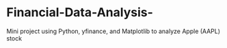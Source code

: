 # Financial-Data-Analysis-
Mini project using Python, yfinance, and Matplotlib to analyze Apple (AAPL) stock
